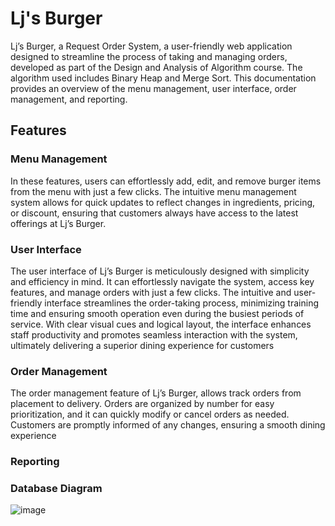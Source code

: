 # Lj's Burger
Lj’s Burger, a Request Order System, a user-friendly web application designed to streamline the process of taking and managing orders, developed as part of the Design and Analysis of Algorithm course. The algorithm used includes Binary Heap and Merge Sort. This documentation provides an overview of the menu management, user interface, order management, and reporting.

## Features

### Menu Management
In these features, users can effortlessly add, edit, and remove burger items from the menu with just a few clicks. The intuitive menu management system allows for quick updates to reflect changes in ingredients, pricing, or discount, ensuring that customers always have access to the latest offerings at Lj’s Burger.

### User Interface
The user interface of Lj’s Burger is meticulously designed with simplicity and efficiency in mind. It can effortlessly navigate the system, access key features, and manage orders with just a few clicks. The intuitive and user-friendly interface streamlines the order-taking process, minimizing training time and ensuring smooth operation even during the busiest periods of service. With clear visual cues and logical layout, the interface enhances staff productivity and promotes seamless interaction with the system, ultimately delivering a superior dining experience for customers

### Order Management
The order management feature of Lj’s Burger, allows track orders from placement to delivery. Orders are organized by number for easy prioritization, and it can quickly modify or cancel orders as needed. Customers are promptly informed of any changes, ensuring a smooth dining experience

### Reporting

### Database Diagram
![image](https://github.com/LuisBulatao/SSS/assets/115807743/0a7e06e5-2da2-4b81-977c-829f94c01089)



